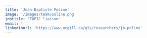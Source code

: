 ```yaml
---
title: 'Jean-Baptiste Poline'
image: '/images/team/poline.png'
jobtitle: 'TOPIC liaison'
email: ''
linkedinurl: 'https://www.mcgill.ca/qls/researchers/jb-poline'
---
```

